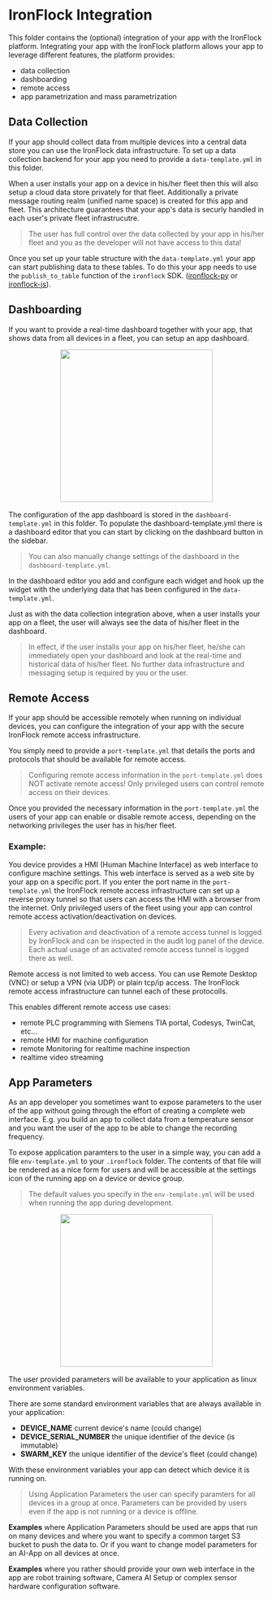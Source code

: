 # IronFlock Integration

This folder contains the (optional) integration of your app with the IronFlock platform.
Integrating your app with the IronFlock platform allows your app to leverage different features, the platform provides:

- data collection
- dashboarding
- remote access
- app parametrization and mass parametrization


## Data Collection

If your app should collect data from multiple devices into a central data store you can use the IronFlock data infrastructure. To set up a data collection backend for your app you need to provide a `data-template.yml` in this folder.

When a user installs your app on a device in his/her fleet then this will also setup a cloud data store privately for that fleet. Additionally a private message routing realm (unified name space) is created for this app and fleet. This architecture guarantees that your app's data is securly handled in each user's private fleet infrastrucutre. 

> The user has full control over the data collected by your app in his/her fleet and you as the developer will not have access to this data!

Once you set up your table structure with the `data-template.yml` your app can start publishing data to these tables. To do this your app needs to use the `publish_to_table` function of the `ironflock` SDK. ([ironflock-py](https://pypi.org/project/ironflock/) or [ironflock-js](https://www.npmjs.com/package/ironflock)).


## Dashboarding

If you want to provide a real-time dashboard together with your app, that shows data from all devices in a fleet, you can setup an app dashboard.

<img src="https://storage.googleapis.com/reswarm-images/dashboard_demo.png" height="300" style="margin-left: auto; margin-right: auto; margin-bottom: 16px; display: block;"/>

The configuration of the app dashboard is stored in the `dashboard-template.yml` in this folder. To populate the dashboard-template.yml there is a dashboard editor that you can start by clicking on the dashboard button in the sidebar.

> You can also manually change settings of the dashboard in the `dashboard-template.yml`.

In the dashboard editor you add and configure each widget and hook up the widget with the underlying data that has been configured in the `data-template.yml`.

Just as with the data collection integration above, when a user installs your app on a fleet, the user will always see the data of his/her fleet in the dashboard.

> In effect, if the user installs your app on his/her fleet, he/she can immediately open your dashboard and look at the real-time and historical data of his/her fleet. No further data infrastructure and messaging setup is required by you or the user.

## Remote Access

If your app should be accessible remotely when running on individual devices, you can configure the integration of your app with the secure IronFlock remote access infrastructure.

You simply need to provide a `port-template.yml` that details the ports and protocols that should be available for remote access.

> Configuring remote access information in the `port-template.yml` does NOT activate remote access! Only privileged users can control remote access on their devices.

Once you provided the necessary information in the `port-template.yml` the users of your app can enable or disable remote access, depending on the networking privileges the user has in his/her fleet.

### Example:
You device provides a HMI (Human Machine Interface) as web interface to configure machine settings. This web interface is served as a web site by your app on a specific port. If you enter the port name in the `port-template.yml` the IronFlock remote access infrastructure can set up a reverse proxy tunnel so that users can access the HMI with a browser from the internet. Only privileged users of the fleet using your app can control remote access activation/deactivation on devices.

> Every activation and deactivation of a remote access tunnel is logged by IronFlock and can be inspected in the audit log panel of the device. Each actual usage of an activated remote access tunnel is logged there as well.

Remote access is not limited to web access. You can use Remote Desktop (VNC) or setup a VPN (via UDP) or plain tcp/ip access. The IronFlock remote access infrastructure can tunnel each of these protocolls.

This enables different remote access use cases:

- remote PLC programming with Siemens TIA portal, Codesys, TwinCat, etc...
- remote HMI for machine configuration
- remote Monitoring for realtime machine inspection
- realtime video streaming

## App Parameters

As an app developer you sometimes want to expose parameters to the user of the app without going through the effort of creating a complete web interface.
E.g. you build an app to collect data from a temperature sensor and you want the user of the app to be able to change the recording frequency. 

To expose application paramters to the user in a simple way, you can add a file `env-template.yml` to your `.ironflock` folder.
The contents of that file will be rendered as a nice form for users and will be accessible at the settings icon of the running app on a device or device group. 

> The default values you specify in the `env-template.yml` will be used when running the app during development.

<img src="https://storage.googleapis.com/reswarm-images/prod/rendered_template.png" height="300" style="margin-left: auto; margin-right: auto; margin-bottom: 16px; display: block;">

The user provided parameters will be available to your application as linux environment variables.

There are some standard environment variables that are always available in your application:

* **DEVICE_NAME**            current device's name (could change)
* **DEVICE_SERIAL_NUMBER**   the unique identifier of the device (is immutable)
* **SWARM_KEY**              the unique identifier of the device's fleet (could change)

With these environment variables your app can detect which device it is running on.

> Using Application Parameters the user can specify paramters for all devices in a group at once.
> Parameters can be provided by users even if the app is not running or a device is offline.

**Examples** where Application Parameters should be used are apps that run on many devices and where you want to specify a common target S3 bucket to push the data to. Or if you want to change model parameters for an AI-App on all devices at once.


**Examples** where you rather should provide your own web interface in the app are robot training software, Camera AI Setup or complex sensor hardware configuration software.
